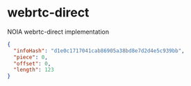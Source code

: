 # webrtc-direct

NOIA webrtc-direct implementation

```json
{
  "infoHash": "d1e0c1717041cab86905a38bd8e7d2d4e5c939bb",
  "piece": 0,
  "offset": 0,
  "length": 123
}
```